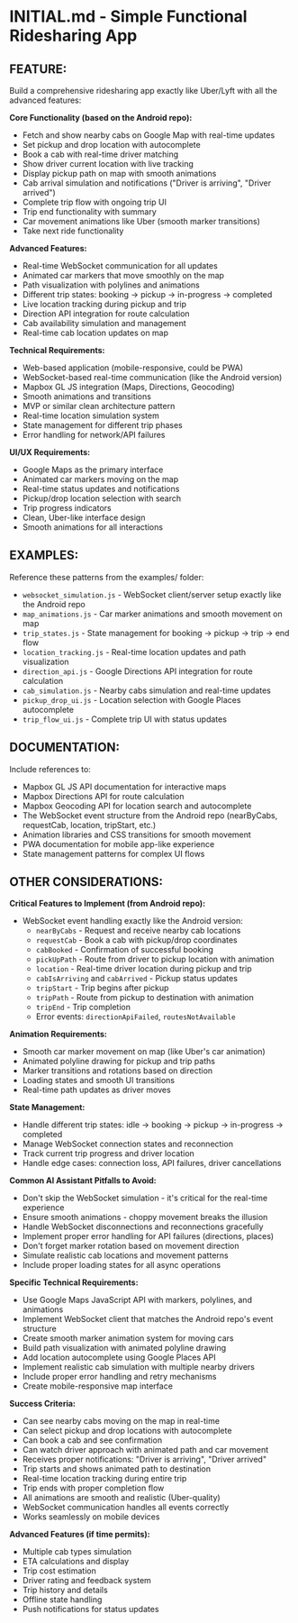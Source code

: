 # INITIAL.md - Simple Functional Ridesharing App

## FEATURE:
Build a comprehensive ridesharing app exactly like Uber/Lyft with all the advanced features:

**Core Functionality (based on the Android repo):**
- Fetch and show nearby cabs on Google Map with real-time updates
- Set pickup and drop location with autocomplete
- Book a cab with real-time driver matching
- Show driver current location with live tracking
- Display pickup path on map with smooth animations
- Cab arrival simulation and notifications ("Driver is arriving", "Driver arrived")
- Complete trip flow with ongoing trip UI
- Trip end functionality with summary
- Car movement animations like Uber (smooth marker transitions)
- Take next ride functionality

**Advanced Features:**
- Real-time WebSocket communication for all updates
- Animated car markers that move smoothly on the map
- Path visualization with polylines and animations
- Different trip states: booking → pickup → in-progress → completed
- Live location tracking during pickup and trip
- Direction API integration for route calculation
- Cab availability simulation and management
- Real-time cab location updates on map

**Technical Requirements:**
- Web-based application (mobile-responsive, could be PWA)
- WebSocket-based real-time communication (like the Android version)
- Mapbox GL JS integration (Maps, Directions, Geocoding)
- Smooth animations and transitions
- MVP or similar clean architecture pattern
- Real-time location simulation system
- State management for different trip phases
- Error handling for network/API failures

**UI/UX Requirements:**
- Google Maps as the primary interface
- Animated car markers moving on the map
- Real-time status updates and notifications
- Pickup/drop location selection with search
- Trip progress indicators
- Clean, Uber-like interface design
- Smooth animations for all interactions

## EXAMPLES:
Reference these patterns from the examples/ folder:
- `websocket_simulation.js` - WebSocket client/server setup exactly like the Android repo
- `map_animations.js` - Car marker animations and smooth movement on map
- `trip_states.js` - State management for booking → pickup → trip → end flow
- `location_tracking.js` - Real-time location updates and path visualization
- `direction_api.js` - Google Directions API integration for route calculation
- `cab_simulation.js` - Nearby cabs simulation and real-time updates
- `pickup_drop_ui.js` - Location selection with Google Places autocomplete
- `trip_flow_ui.js` - Complete trip UI with status updates

## DOCUMENTATION:
Include references to:
- Mapbox GL JS API documentation for interactive maps
- Mapbox Directions API for route calculation  
- Mapbox Geocoding API for location search and autocomplete
- The WebSocket event structure from the Android repo (nearByCabs, requestCab, location, tripStart, etc.)
- Animation libraries and CSS transitions for smooth movement
- PWA documentation for mobile app-like experience
- State management patterns for complex UI flows

## OTHER CONSIDERATIONS:
**Critical Features to Implement (from Android repo):**
- WebSocket event handling exactly like the Android version:
  - `nearByCabs` - Request and receive nearby cab locations
  - `requestCab` - Book a cab with pickup/drop coordinates
  - `cabBooked` - Confirmation of successful booking
  - `pickUpPath` - Route from driver to pickup location with animation
  - `location` - Real-time driver location during pickup and trip
  - `cabIsArriving` and `cabArrived` - Pickup status updates
  - `tripStart` - Trip begins after pickup
  - `tripPath` - Route from pickup to destination with animation
  - `tripEnd` - Trip completion
  - Error events: `directionApiFailed`, `routesNotAvailable`

**Animation Requirements:**
- Smooth car marker movement on map (like Uber's car animation)
- Animated polyline drawing for pickup and trip paths
- Marker transitions and rotations based on direction
- Loading states and smooth UI transitions
- Real-time path updates as driver moves

**State Management:**
- Handle different trip states: idle → booking → pickup → in-progress → completed
- Manage WebSocket connection states and reconnection
- Track current trip progress and driver location
- Handle edge cases: connection loss, API failures, driver cancellations

**Common AI Assistant Pitfalls to Avoid:**
- Don't skip the WebSocket simulation - it's critical for the real-time experience
- Ensure smooth animations - choppy movement breaks the illusion
- Handle WebSocket disconnections and reconnections gracefully
- Implement proper error handling for API failures (directions, places)
- Don't forget marker rotation based on movement direction
- Simulate realistic cab locations and movement patterns
- Include proper loading states for all async operations

**Specific Technical Requirements:**
- Use Google Maps JavaScript API with markers, polylines, and animations
- Implement WebSocket client that matches the Android repo's event structure
- Create smooth marker animation system for moving cars
- Build path visualization with animated polyline drawing
- Add location autocomplete using Google Places API
- Implement realistic cab simulation with multiple nearby drivers
- Include proper error handling and retry mechanisms
- Create mobile-responsive map interface

**Success Criteria:**
- Can see nearby cabs moving on the map in real-time
- Can select pickup and drop locations with autocomplete
- Can book a cab and see confirmation
- Can watch driver approach with animated path and car movement
- Receives proper notifications: "Driver is arriving", "Driver arrived"
- Trip starts and shows animated path to destination
- Real-time location tracking during entire trip
- Trip ends with proper completion flow
- All animations are smooth and realistic (Uber-quality)
- WebSocket communication handles all events correctly
- Works seamlessly on mobile devices

**Advanced Features (if time permits):**
- Multiple cab types simulation
- ETA calculations and display
- Trip cost estimation
- Driver rating and feedback system
- Trip history and details
- Offline state handling
- Push notifications for status updates